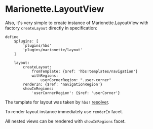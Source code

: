 # Marionette.LayoutView

Also, it's very simple to create instance of Marionette.LayoutView with factory `createLayout` directly in specification:

```
define
    $plugins: [
        'plugins/hbs'
        'plugins/marionette/layout'
    ]

    layout:
        createLayout:
            fromTemplate: {$ref: 'hbs!templates/navigation'}
            withRegions:
                userCornerRegion: ".user-corner"
        renderIn: {$ref: 'navigationRegion'}
        showInRegions:
            'userCornerRegion': {$ref: 'userCorner'}
```

The template for layout was taken by `hbs!` [resolver](#/docs/resolvers).

To render layout instance immediately use `renderIn` facet.

All nested views can be rendered with `showInRegions` facet.